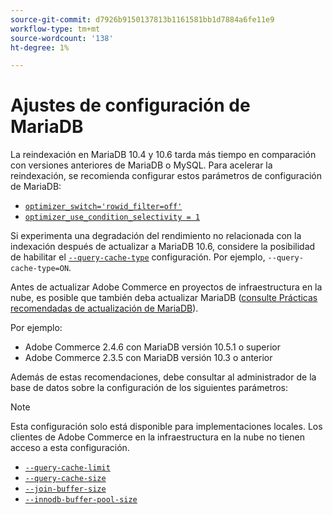 ```yaml
---
source-git-commit: d7926b9150137813b1161581bb1d7884a6fe11e9
workflow-type: tm+mt
source-wordcount: '138'
ht-degree: 1%

---
```

# Ajustes de configuración de MariaDB

La reindexación en MariaDB 10.4 y 10.6 tarda más tiempo en comparación con versiones anteriores de MariaDB o MySQL. Para acelerar la reindexación, se recomienda configurar estos parámetros de configuración de MariaDB:

* [`optimizer_switch='rowid_filter=off'`](https://mariadb.com/kb/en/optimizer-switch/)
* [`optimizer_use_condition_selectivity = 1`](https://mariadb.com/products/skysql/docs/reference/es/system-variables/optimizer_use_condition_selectivity/)

Si experimenta una degradación del rendimiento no relacionada con la indexación después de actualizar a MariaDB 10.6, considere la posibilidad de habilitar el [`--query-cache-type`](https://mariadb.com/kb/en/server-system-variables/#query_cache_type) configuración. Por ejemplo, `--query-cache-type=ON`.

Antes de actualizar Adobe Commerce en proyectos de infraestructura en la nube, es posible que también deba actualizar MariaDB ([consulte Prácticas recomendadas de actualización de MariaDB](../implementation-playbook/best-practices/maintenance/mariadb-upgrade.md)).

Por ejemplo:

* Adobe Commerce 2.4.6 con MariaDB versión 10.5.1 o superior
* Adobe Commerce 2.3.5 con MariaDB versión 10.3 o anterior

Además de estas recomendaciones, debe consultar al administrador de la base de datos sobre la configuración de los siguientes parámetros:

>[!NOTE]
>
>Esta configuración solo está disponible para implementaciones locales. Los clientes de Adobe Commerce en la infraestructura en la nube no tienen acceso a esta configuración.

* [`--query-cache-limit`](https://mariadb.com/kb/en/server-system-variables/#query_cache_limit)
* [`--query-cache-size`](https://mariadb.com/kb/en/server-system-variables/#query_cache_size)
* [`--join-buffer-size`](https://mariadb.com/kb/en/server-system-variables/#join_buffer_size)
* [`--innodb-buffer-pool-size`](https://mariadb.com/kb/en/innodb-buffer-pool/#innodb_buffer_pool_size)
